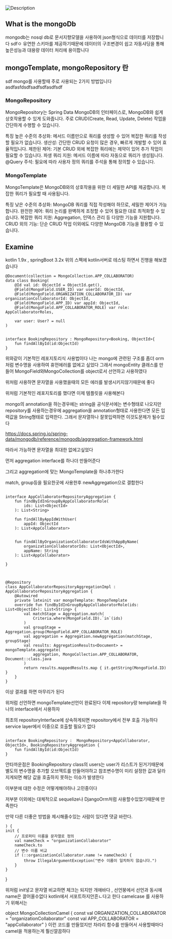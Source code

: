![Description](https://img.notionusercontent.com/s3/prod-files-secure%2F6ab3efe6-44b5-4e5c-9d86-56543fb7f59d%2Fc3b86c80-eaba-4a31-971d-868a2b179849%2Ftest2.jpg/size/w=1420?exp=1727749267&sig=VX63E66yaxZvLTyfE2Db1fyK5g_lgajo6O10Oikoyq0)

<!-- pre image는 있는게 예쁘다-->

## What is the mongoDb

mongodb는 nosql db로 문서지향모델을 사용하여 json형식으로 데이터를 저장합니다 sdfㅇ
유연한 스키마를 제공하기때문에 데이터의 구조변경이 쉽고
자동샤딩을 통해 높은성능과 대용량 데이터 처리에 용이합니다

## mongoTemplate, mongoRepository 란

sdf
mongo를 사용할때 주로 사용되는 2가지 방법입니다asdfasfdsdfsadfsdfasdfsdf

### MongoRepository

MongoRepository는 Spring Data MongoDB의 인터페이스로, MongoDB와 쉽게 상호작용할 수 있게 도와줍니다. 주로 CRUD(Create, Read, Update, Delete) 작업을 간단하게 수행할 수 있습니다.

특징
높은 수준의 추상화: 메서드 이름만으로 쿼리를 생성할 수 있어 복잡한 쿼리를 작성할 필요가 없습니다.
생산성: 간단한 CRUD 요청이 많은 경우, 빠르게 개발할 수 있어 효율적입니다.
제한된 제어: 기본 CRUD 외에 복잡한 쿼리에는 제약이 있어 추가 작업이 필요할 수 있습니다.
파생 쿼리 지원: 메서드 이름에 따라 자동으로 쿼리가 생성됩니다.
@Query 주석: 필요에 따라 사용자 정의 쿼리를 주석을 통해 정의할 수 있습니다.

### MongoTemplate

MongoTemplate은 MongoDB와의 상호작용을 위한 더 세밀한 API를 제공합니다. 복잡한 쿼리가 필요할 때 사용됩니다.

특징
낮은 수준의 추상화: MongoDB 쿼리를 직접 작성해야 하므로, 세밀한 제어가 가능합니다.
완전한 제어: 쿼리 논리를 완벽하게 조정할 수 있어 필요한 대로 최적화할 수 있습니다.
복잡한 쿼리 지원: Aggregation, 인덱스 관리 등 다양한 기능을 지원합니다.
CRUD 외의 기능: 단순 CRUD 작업 이외에도 다양한 MongoDB 기능을 활용할 수 있습니다.

## Examine

kotlin 1.9x , springBoot 3.2x
위의 스펙에 kotlin서버로 테스팅 하면서 진행을 해보겠습니다

```kotin
@Document(collection = MongoCollection.APP_COLLABORATOR)
data class Booking(
    @Id val id: ObjectId = ObjectId.get(),
    @Field(MongoField.USER_ID) var userId: ObjectId,
    @Field(MongoField.ORGANIZATION_COLLABORATOR_ID) var organizationCollaboratorId: ObjectId,
    @Field(MongoField.APP_ID) var appId: ObjectId,
    @Field(MongoField.APP_COLLABORATOR_ROLE) var role: AppCollaboratorRoles,

    var user: User? = null
)
```

```kotin

interface BookingRepository : MongoRepository<Booking, ObjectId>{
    fun findAllById(id:ObjectId)
}
```

위와같이 기본적인 레포지토리식 사용법이다
나는 mongo에 관련된 구조를 좀더 orm처럼 변수명을 사용하여 휴먼에러를 없에고 싶었다
그래서 mongoEntity 클래스를 만들어 MongoField와MongoCollection를 object로서 선언하고 사용하였다

위처럼 사용하면 문자열을 사용했을때의 모든 에러를 발생시키지않기때문에 좋다

위처럼 기본적인 레포지토리를 했다면 이제 템플릿을 사용해본다

mongo의 annotation을 하는경우에는 string을
공식문서에는 변수형태로 나오지만 repository를 사용하는경우에 aggregation을 annotation형태로 사용한다면
모든 입력값을 String형태로 입력한다. 그래서 문자열하나 잘못입력하면 이것도문제가 될수있다

https://docs.spring.io/spring-data/mongodb/reference/mongodb/aggregation-framework.html

따라서 가능하면 문자열을 최대한 없에고싶었다

먼저 aggregation interface를 하나더 만들어준다

그리고 aggregation에 맞는 MongoTemplate을 하나추가한다

match, group등을 필요한곳에 사용한후 newAggregation으로 결합한다

```kotin

interface AppCollaboratorRepositoryAggregation {
    fun findByIdInGroupByAppCollaboratorRole(
        ids: List<ObjectId>
    ): List<String>

    fun findAllByAppIdWithUser(
        appId: ObjectId
    ): List<AppCollaborator>


    fun findAllByOrganizationCollaboratorIdsWithAppByName(
        organizationCollaboratorIds: List<ObjectId>,
        appName: String
    ): List<AppCollaborator>

}



@Repository
class AppCollaboratorRepositoryAggregationImpl : AppCollaboratorRepositoryAggregation {
    @Autowired
    private lateinit var mongoTemplate: MongoTemplate
    override fun findByIdInGroupByAppCollaboratorRole(ids: List<ObjectId>): List<String> {
        val matchStage = Aggregation.match(
            Criteria.where(MongoField.ID).`in`(ids)
        )
        val groupStage = Aggregation.group(MongoField.APP_COLLABORATOR_ROLE)
        val aggregation = Aggregation.newAggregation(matchStage, groupStage)
        val results: AggregationResults<Document> = mongoTemplate.aggregate(
            aggregation, MongoCollection.APP_COLLABORATOR, Document::class.java
        )
        return results.mappedResults.map { it.getString(MongoField.ID) }
    }
}
```

이상 결과를 하면 마무리가 된다

위처럼 선언하면 mongoTemplate선언이 완료된다 이제 repository랑 template을 하나의 interface에서 사용하자

최초의 repositoryInterface에 상속하게되면 repository에서 전부 호출 가능하다
service layer에서 이중으로 호출할 필요가 없다

```kotin

interface BookingRepository :  MongoRepository<AppCollaborator, ObjectId>, BookingRepositoryAggregation {
    fun findAllById(id:ObjectId)
}
```

안타까운점은 BookingRepository class의 users는 user가 리스트가 된거기때문에
별도의 변수명을 추가할 오브젝트를 만들어야하고
참조변수명이 미리 설정한 값과 달라지게되면 해당 값을 호출하지 못하는 이슈가 발생한다

이부분에 대한 수정은 어떻게해야하나 고민중이다

저부분 이외에는 대체적으로 sequelize나 DjangoOrm처럼 사용할수있었기때문에 만족한다

만약 다른 더좋은 방법을 제시해줄수있는 사람이 있다면 댓글 바란다.

    ) {
    init {
        // 프로퍼티 이름을 문자열로 정의
        val nameCheck = "organizationCollaborator"
        nameCheck.to
        // 변수 이름 비교
        if (::organizationCollaborator.name != nameCheck) {
            throw IllegalArgumentException("변수 이름이 일치하지 않습니다.")
        }
    }

}

위처럼 init넣고 문자열 비교하면 체크는 되지만 개애바다 , 선언붕에서 선언과 동시에 name은 끌어올수없다 kotlin에서 서포트하지안흔ㄴ다고 한다
camelcase 를 사용하기 위해서는

object MongoCollectionCamel {
const val ORGANIZATION_COLLABORATOR = "organizationCollaborator"
const val APP_COLLABORATOR = "appCollaborator"
} 이런 코드를 만들었지만 차라리 함수를 만들어서 사용할때마다 camel을 적용하는게 훨신깔끔하다
